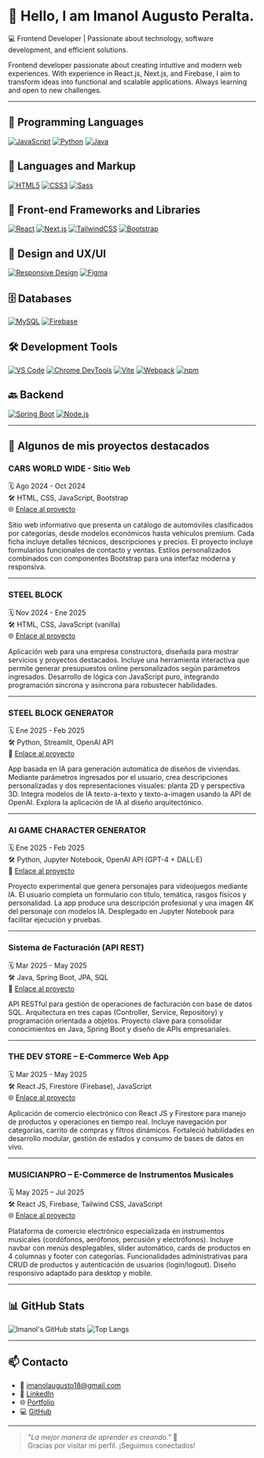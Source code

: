 # 👋 Hello, I am Imanol Augusto Peralta.

💻 Frontend Developer | Passionate about technology, software development, and efficient solutions.

Frontend developer passionate about creating intuitive and modern web experiences. With experience in React.js, Next.js, and Firebase, I aim to transform ideas into functional and scalable applications. Always learning and open to new challenges.

---

## 🚀 Programming Languages

[![JavaScript](https://img.shields.io/badge/JavaScript-F7DF1E?style=for-the-badge&logo=javascript&logoColor=black)](https://developer.mozilla.org/en-US/docs/Web/JavaScript)
[![Python](https://img.shields.io/badge/Python-3776AB?style=for-the-badge&logo=python&logoColor=white)](https://www.python.org/)
[![Java](https://img.shields.io/badge/Java-007396?style=for-the-badge&logo=java&logoColor=white)](https://www.oracle.com/java/)

## 📝 Languages and Markup

[![HTML5](https://img.shields.io/badge/HTML5-E34F26?style=for-the-badge&logo=html5&logoColor=white)](https://developer.mozilla.org/en-US/docs/Web/HTML)
[![CSS3](https://img.shields.io/badge/CSS3-1572B6?style=for-the-badge&logo=css3&logoColor=white)](https://developer.mozilla.org/en-US/docs/Web/CSS)
[![Sass](https://img.shields.io/badge/Sass-CC6699?style=for-the-badge&logo=sass&logoColor=white)](https://sass-lang.com/)

## 🧩 Front-end Frameworks and Libraries

[![React](https://img.shields.io/badge/React-20232A?style=for-the-badge&logo=react&logoColor=61DAFB)](https://reactjs.org/)
[![Next.js](https://img.shields.io/badge/Next.js-000?style=for-the-badge&logo=nextdotjs&logoColor=white)](https://nextjs.org/)
[![TailwindCSS](https://img.shields.io/badge/Tailwind_CSS-38B2AC?style=for-the-badge&logo=tailwind-css&logoColor=white)](https://tailwindcss.com/)
[![Bootstrap](https://img.shields.io/badge/Bootstrap-563D7C?style=for-the-badge&logo=bootstrap&logoColor=white)](https://getbootstrap.com/)

## 🎨 Design and UX/UI

[![Responsive Design](https://img.shields.io/badge/Responsive_Design-00ADEF?style=for-the-badge&logo=css3&logoColor=white)](https://developer.mozilla.org/en-US/docs/Web/CSS/Media_Queries)
[![Figma](https://img.shields.io/badge/Figma-F24E1E?style=for-the-badge&logo=figma&logoColor=white)](https://www.figma.com/)

## 🗄️ Databases

[![MySQL](https://img.shields.io/badge/MySQL-4479A1?style=for-the-badge&logo=mysql&logoColor=white)](https://www.mysql.com/)
[![Firebase](https://img.shields.io/badge/Firebase-FFCA28?style=for-the-badge&logo=firebase&logoColor=black)](https://firebase.google.com/)

## 🛠️ Development Tools

[![VS Code](https://img.shields.io/badge/VS_Code-007ACC?style=for-the-badge&logo=visual-studio-code&logoColor=white)](https://code.visualstudio.com/)
[![Chrome DevTools](https://img.shields.io/badge/Chrome_DevTools-4285F4?style=for-the-badge&logo=googlechrome&logoColor=white)](https://developer.chrome.com/docs/devtools/)
[![Vite](https://img.shields.io/badge/Vite-646CFF?style=for-the-badge&logo=vite&logoColor=white)](https://vitejs.dev/)
[![Webpack](https://img.shields.io/badge/Webpack-8DD6F9?style=for-the-badge&logo=webpack&logoColor=black)](https://webpack.js.org/)
[![npm](https://img.shields.io/badge/npm-CB3837?style=for-the-badge&logo=npm&logoColor=white)](https://www.npmjs.com/)

## 🔙 Backend

[![Spring Boot](https://img.shields.io/badge/Spring_Boot-6DB33F?style=for-the-badge&logo=springboot&logoColor=white)](https://spring.io/projects/spring-boot)
[![Node.js](https://img.shields.io/badge/Node.js-339933?style=for-the-badge&logo=nodedotjs&logoColor=white)](https://nodejs.org/)


---

## 📂 Algunos de mis proyectos destacados

### **CARS WORLD WIDE - Sitio Web**  
🗓️ Ago 2024 - Oct 2024  
🛠️ HTML, CSS, JavaScript, Bootstrap  
🌐 [Enlace al proyecto](https://carsworldwide.netlify.app)  

Sitio web informativo que presenta un catálogo de automóviles clasificados por categorías, desde modelos económicos hasta vehículos premium. Cada ficha incluye detalles técnicos, descripciones y precios. El proyecto incluye formularios funcionales de contacto y ventas. Estilos personalizados combinados con componentes Bootstrap para una interfaz moderna y responsiva.

---

### **STEEL BLOCK**  
🗓️ Nov 2024 - Ene 2025  
🛠️ HTML, CSS, JavaScript (vanilla)  
🌐 [Enlace al proyecto](https://steelblock.vercel.app)  

Aplicación web para una empresa constructora, diseñada para mostrar servicios y proyectos destacados. Incluye una herramienta interactiva que permite generar presupuestos online personalizados según parámetros ingresados. Desarrollo de lógica con JavaScript puro, integrando programación síncrona y asíncrona para robustecer habilidades.

---

### **STEEL BLOCK GENERATOR**  
🗓️ Ene 2025 - Feb 2025  
🛠️ Python, Streamlit, OpenAI API  
📂 [Enlace al proyecto](https://github.com/ImanolPeralta/Steel-Block-Generator-)  

App basada en IA para generación automática de diseños de viviendas. Mediante parámetros ingresados por el usuario, crea descripciones personalizadas y dos representaciones visuales: planta 2D y perspectiva 3D. Integra modelos de IA texto-a-texto y texto-a-imagen usando la API de OpenAI. Explora la aplicación de IA al diseño arquitectónico.

---

### **AI GAME CHARACTER GENERATOR**  
🗓️ Ene 2025 - Feb 2025  
🛠️ Python, Jupyter Notebook, OpenAI API (GPT-4 + DALL·E)  
📂 [Enlace al proyecto](https://github.com/ImanolPeralta/Generador-de-Personajes-para-Ubisoft)  

Proyecto experimental que genera personajes para videojuegos mediante IA. El usuario completa un formulario con título, temática, rasgos físicos y personalidad. La app produce una descripción profesional y una imagen 4K del personaje con modelos IA. Desplegado en Jupyter Notebook para facilitar ejecución y pruebas.

---

### **Sistema de Facturación (API REST)**  
🗓️ Mar 2025 - May 2025  
🛠️ Java, Spring Boot, JPA, SQL  
📂 [Enlace al proyecto](https://github.com/ImanolPeralta/Facturacion-Entrega-Proyecto-Final-Peralta)  

API RESTful para gestión de operaciones de facturación con base de datos SQL. Arquitectura en tres capas (Controller, Service, Repository) y programación orientada a objetos. Proyecto clave para consolidar conocimientos en Java, Spring Boot y diseño de APIs empresariales.

---

### **THE DEV STORE – E-Commerce Web App**  
🗓️ Mar 2025 - May 2025  
🛠️ React JS, Firestore (Firebase), JavaScript  
🌐 [Enlace al proyecto](https://imanolperalta.github.io/The-Dev-Store-PF-ReactJS/)  

Aplicación de comercio electrónico con React JS y Firestore para manejo de productos y operaciones en tiempo real. Incluye navegación por categorías, carrito de compras y filtros dinámicos. Fortaleció habilidades en desarrollo modular, gestión de estados y consumo de bases de datos en vivo.

---

### **MUSICIANPRO – E-Commerce de Instrumentos Musicales**  
🗓️ May 2025 – Jul 2025  
🛠️ React JS, Firebase, Tailwind CSS, JavaScript  
🌐 [Enlace al proyecto](https://musicianpro.vercel.app/)

Plataforma de comercio electrónico especializada en instrumentos musicales (cordófonos, aerófonos, percusión y electrófonos). Incluye navbar con menús desplegables, slider automático, cards de productos en 4 columnas y footer con categorías. Funcionalidades administrativas para CRUD de productos y autenticación de usuarios (login/logout). Diseño responsivo adaptado para desktop y mobile.

---

## 📊 GitHub Stats

![Imanol's GitHub stats](https://github-readme-stats.vercel.app/api?username=ImanolPeralta&show_icons=true&theme=tokyonight)
![Top Langs](https://github-readme-stats.vercel.app/api/top-langs/?username=ImanolPeralta&layout=compact&theme=tokyonight)

---

## 📫 Contacto

- 📧 imanolaugusto18@gmail.com  
- 💼 [LinkedIn](https://www.linkedin.com/in/imanol-augusto-peralta)  
- 🌐 [Portfolio](https://imanolperalta.github.io)  
- 💻 [GitHub](https://github.com/ImanolPeralta)

---

> _"La mejor manera de aprender es creando."_ 🚀  
Gracias por visitar mi perfil. ¡Seguimos conectados!
